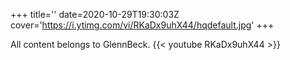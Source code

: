 +++
title=''
date=2020-10-29T19:30:03Z
cover='https://i.ytimg.com/vi/RKaDx9uhX44/hqdefault.jpg'
+++

All content belongs to GlennBeck.
{{< youtube RKaDx9uhX44 >}}
